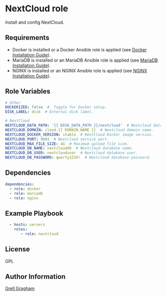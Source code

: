 NextCloud role
=========

Install and config NextCloud.

Requirements
------------

- Docker is installed or a Docker Ansible role is applied (see [Docker Installation Guide](https://docs.docker.com/engine/install/)).
- MariaDB is installed or an MariaDB Ansible role is applied (see [MariaDB Installation Guide](https://mariadb.com/kb/en/getting-installing-and-upgrading-mariadb/)).
- NGINX is installed or an NGINX Ansible role is applied (see [NGINX Installation Guide](https://nginx.org/en/docs/install.html)).

Role Variables
--------------

```yml
# Other
DOCKERIZED: false  #  Toggle for Docker setup.
DISK_LABEL: disk  # External disk label.

# NextCloud
NEXTCLOUD_DATA_PATH: '{{ DISK_DATA_PATH }}/nextcloud'  # Nextcloud data path.
NEXTCLOUD_DOMAIN: cloud.{{ DOMAIN_NAME }}  # Nextcloud domain name.
NEXTCLOUD_DOCKER_VERSION: stable  # NextCloud Docker image version.
NEXTCLOUD_PORT: 9001  # Nextcloud service port.
NEXTCLOUD_MAX_FILE_SIZE: 4G  # Maximum upload file size.
NEXTCLOUD_DB_NAME: nextclouddb  # Nextcloud database name.
NEXTCLOUD_DB_USER: nextclouduser  # Nextcloud database user.
NEXTCLOUD_DB_PASSWORD: qwerty1234!  # Nextcloud database password.
```

Dependencies
------------

```yml
dependencies:
  - role: docker
  - role: mariadb
  - role: nginx
```

Example Playbook
----------------

```yml
  - hosts: servers
    roles:
       - role: nextcloud
```

License
-------

GPL

Author Information
------------------

[Grell Gragham](https://github.com/ggragham)
